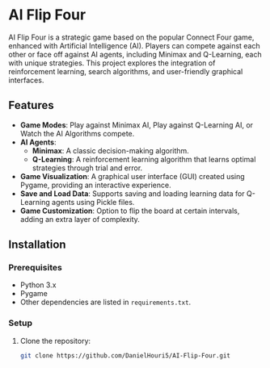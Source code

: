 # AI Flip Four

AI Flip Four is a strategic game based on the popular Connect Four game, enhanced with Artificial Intelligence (AI). Players can compete against each other or face off against AI agents, including Minimax and Q-Learning, each with unique strategies. This project explores the integration of reinforcement learning, search algorithms, and user-friendly graphical interfaces.

## Features

- **Game Modes**: Play against Minimax AI, Play against Q-Learning AI, or Watch the AI Algorithms compete.
- **AI Agents**: 
  - **Minimax**: A classic decision-making algorithm.
  - **Q-Learning**: A reinforcement learning algorithm that learns optimal strategies through trial and error.
- **Game Visualization**: A graphical user interface (GUI) created using Pygame, providing an interactive experience.
- **Save and Load Data**: Supports saving and loading learning data for Q-Learning agents using Pickle files.
- **Game Customization**: Option to flip the board at certain intervals, adding an extra layer of complexity.

## Installation

### Prerequisites

- Python 3.x
- Pygame
- Other dependencies are listed in `requirements.txt`.

### Setup

1. Clone the repository:
   ```bash
   git clone https://github.com/DanielHouri5/AI-Flip-Four.git
